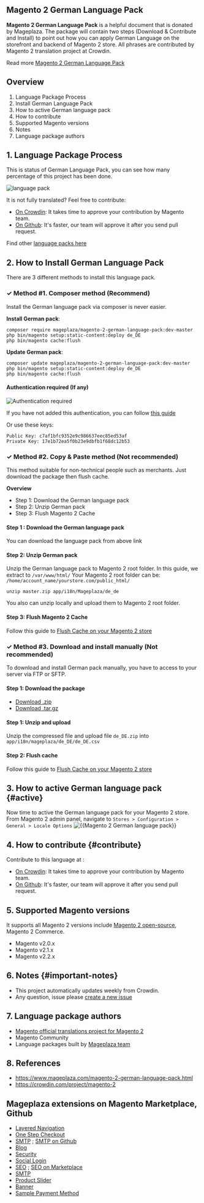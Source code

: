 ## Magento 2 German Language Pack

**Magento 2 German Language Pack** is a helpful document that is donated by Mageplaza. The package will contain two steps (Download & Contribute and Install) to point out how you can apply German Language on the storefront and backend of Magento 2 store. All phrases are contributed by Magento 2 translation project at Crowdin.

Read more [Magento 2 German Language Pack](https://www.mageplaza.com/magento-2-german-language-pack.html)


## Overview

1. Language Package Process
2. Install German Language Pack
3. How to active German language pack
4. How to contribute
5. Supported Magento versions
6. Notes
7. Language package authors

## 1. Language Package Process

This is status of German Language Pack, you can see how many percentage of this project has been done.

![language pack](http://progressed.io/bar/66?title=translated)

It is not fully translated? Feel free to contribute:
- [On Crowdin](https://crowdin.com/project/magento-2): It takes time to approve your contribution by Magento team.
- [On Github](https://github.com/mageplaza/magento-2-german-language-pack/blob/master/HOW-TO-CONTRIBUTE.md): It's faster, our team will approve it after you send pull request.


Find other [language packs here](https://www.mageplaza.com/kb/magento-2-language-pack/)

## 2. How to Install German Language Pack

There are 3 different methods to install this language pack.

### ✓ Method #1. Composer method (Recommend)
Install the German language pack via composer is never easier.

**Install German pack**:

```
composer require mageplaza/magento-2-german-language-pack:dev-master
php bin/magento setup:static-content:deploy de_DE
php bin/magento cache:flush

```


**Update  German pack**:

```
composer update mageplaza/magento-2-german-language-pack:dev-master
php bin/magento setup:static-content:deploy de_DE
php bin/magento cache:flush

```

#### Authentication required (If any)

![Authentication required](https://cdn.mageplaza.com/media/general/dmryiPk.png)

If you have not added this authentication, you can follow [this guide](http://devdocs.magento.com/guides/v2.0/install-gde/prereq/connect-auth.html)

Or use these keys:

```
Public Key: c7af1bfc9352e9c986637eec85ed53af
Private Key: 17e1b72ea5f0b23e9dbfb1f68dc12b53
```



### ✓ Method #2. Copy & Paste method (Not recommended)

This method suitable for non-technical people such as merchants. Just download the package then flush cache.

**Overview**

- Step 1: Download the German language pack
- Step 2: Unzip German pack
- Step 3: Flush Magento 2 Cache

#### Step 1 : Download the German language pack

You can download the language pack from above link

#### Step 2: Unzip German pack

Unzip the German language pack to Magento 2 root folder. In this guide, we extract to `/var/www/html/`
Your Magento 2 root folder can be: `/home/account_name/yourstore.com/public_html/`

```
unzip master.zip app/i18n/Mageplaza/de_de
```

You also can unzip locally and upload them to Magento 2 root folder.

#### Step 3: Flush Magento 2 Cache

Follow this guide to [Flush Cache on your Magento 2 store](https://www.mageplaza.com/kb/how-flush-enable-disable-cache.html)


### ✓ Method #3. Download and install manually (Not recommended)

To download and install German pack manually, you have to access to your server via FTP or SFTP.

#### Step 1: Download the package

- [Download .zip](https://github.com/mageplaza/magento-2-german-language-pack/archive/master.zip)
- [Download .tar.gz](https://github.com/mageplaza/magento-2-german-language-pack/tarball/master)

#### Step 1: Unzip and upload

Unzip the compressed file and upload file `de_DE.zip` into `app/i18n/mageplaza/de_DE/de_DE.csv`

#### Step 2: Flush cache

Follow this guide to [Flush Cache on your Magento 2 store](https://www.mageplaza.com/kb/how-flush-enable-disable-cache.html)


## 3. How to active German language pack {#active}

Now time to active the German language pack for your Magento 2 store. From Magento 2 admin panel, navigate to `Stores > Configuration > General > Locale Options`
![{{Magento 2 German language pack}}](https://cdn.mageplaza.com/media/general/aPSUA0l.png)


## 4. How to contribute {#contribute}

Contribute to this language at :
- [On Crowdin](https://crowdin.com/project/magento-2): It takes time to approve your contribution by Magento team.
- [On Github](https://github.com/mageplaza/magento-2-german-language-pack/blob/master/HOW-TO-CONTRIBUTE.md): It's faster, our team will approve it after you send pull request.


## 5. Supported Magento versions

It supports all Magento 2 versions include [Magento 2 open-source](https://www.mageplaza.com/download-magento/), Magento 2 Commerce.


- Magento v2.0.x
- Magento v2.1.x
- Magento v2.2.x



## 6. Notes {#important-notes}

- This project automatically updates weekly from Crowdin.
- Any question, issue please [create a new issue](https://github.com/mageplaza/magento-2-german-language-pack/issues/new)

## 7. Language package authors

- [Magento official translations project for Magento 2](https://crowdin.com/project/magento-2)
- Magento Community
- Language packages built by [Mageplaza team](https://www.mageplaza.com/)


## 8. References 

- https://www.mageplaza.com/magento-2-german-language-pack.html
- https://crowdin.com/project/magento-2




## Mageplaza extensions on Magento Marketplace, Github


- [Layered Navigation](https://marketplace.magento.com/mageplaza-layered-navigation-m2.html)
- [One Step Checkout](https://marketplace.magento.com/mageplaza-magento-2-one-step-checkout-extension.html)
- [SMTP](https://marketplace.magento.com/mageplaza-module-smtp.html) ; [SMTP on Github](https://github.com/mageplaza/magento-2-smtp)
- [Blog](https://github.com/mageplaza/magento-2-blog)
- [Security](https://marketplace.magento.com/mageplaza-module-security.html)
- [Social Login](https://github.com/mageplaza/magento-2-social-login)
- [SEO](https://github.com/mageplaza/magento-2-seo) ; [SEO on Marketplace](https://marketplace.magento.com/mageplaza-magento-2-seo-extension.html)
- [SMTP](https://github.com/mageplaza/magento-2-smtp)
- [Product Slider](https://github.com/mageplaza/magento-2-product-slider)
- [Banner](https://github.com/mageplaza/magento-2-banner-slider)
- [Sample Payment Method](https://github.com/mageplaza/magento-2-sample-payment-method)



